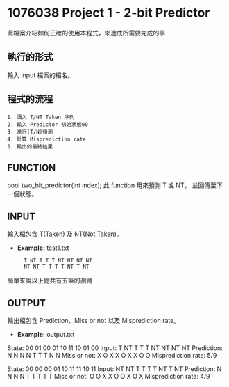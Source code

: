 # 1076038 Project 1 - 2-bit Predictor
此檔案介紹如何正確的使用本程式，來達成所需要完成的事

## 執行的形式
輸入 input 檔案的檔名。

## 程式的流程
	1. 讀入 T/NT Taken 序列
	2. 輸入 Predictor 初始狀態00
	3. 進行(T/N)預測
	4. 計算 Misprediction rate
	5. 輸出的最終結果

## FUNCTION
bool two_bit_predictor(int index);
此 function 用來預測 T 或 NT，
並回傳至下一個狀態。

## INPUT
輸入檔包含 T(Taken) 及 NT(Not Taken)。
* **Example:** test1.txt

		T NT T T T NT NT NT NT
		NT NT T T T T NT T NT

簡單來說以上總共有五筆的測資

## OUTPUT
輸出檔包含 Prediction、Miss or not 以及 Misprediction rate。
* **Example:** output.txt
	
State: 00 01 00 01 10 11 10 01 00 
Input: T NT T T T NT NT NT NT 
Prediction: N N N N T T T N N 
Miss or not: X O X X O X X O O 
Misprediction rate: 5/9
  
 State: 00 00 00 01 10 11 11 10 11 
 Input: NT NT T T T T NT T NT 
 Prediction: N N N N T T T T T 
 Miss or not: O O X X O O X O X 
 Misprediction rate: 4/9

